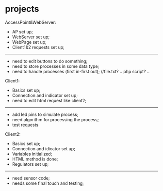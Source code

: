 # projects

AccessPoint&WebServer:
  - AP set up;
  - WebServer set up;
  - WebPage set up;
  - Client1&2 requests set up;
  -------------------------------------------------
  + need to edit buttons to do something;
  + need to store processes in some data type;
  + need to handle processes (first in-first out);
  //file.txt? .. php script? ..
  
Client1:
  - Basics set up;
  - Connection and indicator set up;
  - need to edit html request like client2;
  -------------------------------------------------
  + add led pins to simulate process;
  + need algorithm for processing the process;
  + test requests
  
Client2:
  - Basics set up;
  - Connection and idicator set up;
  - Variables initialized;
  - HTML method is done;
  - Regulators set up; 
  -------------------------------------------------
  + need sensor code;
  + needs some final touch and testing;
